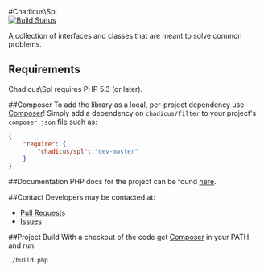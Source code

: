 #Chadicus\Spl                                                                                                         
[![Build Status](http://img.shields.io/travis/chadicus/spl-php.svg?style=flat)](https://travis-ci.org/chadicus/spl-php)                      

A collection of interfaces and classes that are meant to solve common problems.
                                                                                                                         
## Requirements

Chadicus\Spl requires PHP 5.3 (or later).

##Composer
To add the library as a local, per-project dependency use [Composer](http://getcomposer.org)! Simply add a dependency on
`chadicus/filter` to your project's `composer.json` file such as:

```json
{
    "require": {
        "chadicus/spl": "dev-master"
    }
}
```
##Documentation
PHP docs for the project can be found [here](http://chadicus.github.io/spl-php).

##Contact
Developers may be contacted at:

 * [Pull Requests](https://github.com/chadicus/spl-php/pulls)
 * [Issues](https://github.com/chadicus/spl-php/issues)

##Project Build
With a checkout of the code get [Composer](http://getcomposer.org) in your PATH and run:

```sh
./build.php
```
